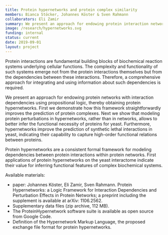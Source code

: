 ```yaml
---
title: Protein hypernetworks and protein complex similarity
members: Bianca Stöcker, Johannes Köster & Sven Rahmann
collaborators: Eli Zamir
summary: We present an approach for endowing protein interaction networks with interaction dependencies using propositional logic, thereby constraining protein complex formation. We also developed a topology-derived similarity measure between protein complexes.
image: /research/hypernetworks.svg
funding: internal
status: current
date: 2019-09-01
layout: project
---
```



Protein interactions are fundamental building blocks of biochemical reaction systems underlying cellular functions.
The complexity and functionality of such systems emerge not from the protein interactions themselves but from the dependencies between these interactions.
Therefore, a comprehensive approach for integrating and using information about such dependencies is required.

We present an approach for endowing protein networks with interaction dependencies using propositional logic, thereby obtaining protein hypernetworks.
First we demonstrate how this framework straightforwardly improves the prediction of protein complexes.
Next we show that modeling protein perturbations in hypernetworks, rather than in networks, allows to better infer the functional necessity of proteins for yeast.
Furthermore, hypernetworks improve the prediction of synthetic lethal interactions in yeast, indicating their capability to capture high-order functional relations between proteins.

Protein hypernetworks are a consistent formal framework for modeling dependencies between protein interactions within protein networks.
First applications of protein hypernetworks on the yeast interactome indicate their value for inferring functional features of complex biochemical systems.

Available materials:

* paper: Johannes Köster, Eli Zamir, Sven Rahmann. Protein Hypernetworks: a Logic Framework for Interaction Dependencies and Perturbation Effects in Protein Networks; a preprint including the supplement is available at arXiv: 1106.2562.
* Supplementary data files (zip archive, 112 MB).
* The ProteinHypernetwork software suite is available as open source from Google Code.
* Definition of the Hypernetwork Markup Language, the proposed exchange file format for protein hypernetworks.

